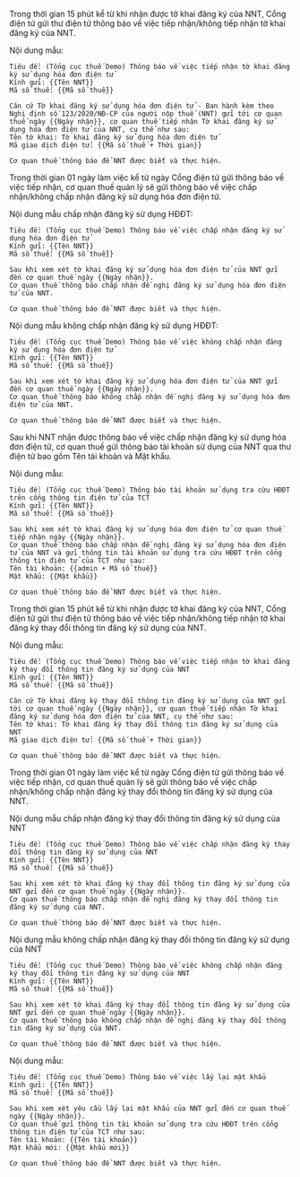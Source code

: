 

<!-- // NNT nhận được thư điện tử của CQT thông báo tiếp nhận tờ khai đăng ký -->

Trong thời gian 15 phút kể từ khi nhận được tờ khai đăng ký của NNT, Cổng điện tử gửi thư điện tử thông báo về việc tiếp nhận/không tiếp nhận tờ khai đăng ký của NNT.

Nội dung mẫu:

```
Tiêu đề: (Tổng cục thuế Demo) Thông báo về việc tiếp nhận tờ khai đăng ký sử dụng hóa đơn điện tử
Kính gửi: {{Tên NNT}}
Mã số thuế: {{Mã số thuế}}

Căn cứ Tờ khai đăng ký sử dụng hóa đơn điện tử - Ban hành kèm theo Nghị định số 123/2020/NĐ-CP của người nộp thuế (NNT) gửi tới cơ quan thuế ngày {{Ngày nhận}}, cơ quan thuế tiếp nhận Tờ khai đăng ký sử dụng hóa đơn điện tử của NNT, cụ thể như sau:
Tên tờ khai: Tờ khai đăng ký sử dụng hóa đơn điện tử
Mã giao dịch điện tử: {{Mã số thuế + Thời gian}}

Cơ quan thuế thông báo để NNT được biết và thực hiện.
```

<!-- NNT nhận được thư điện tử của CQT chấp nhận/không chấp nhận đăng ký sử dụng HĐĐT -->

Trong thời gian 01 ngày làm việc kể từ ngày Cổng điện tử gửi thông báo về việc tiếp nhận, cơ quan thuế quản lý sẽ gửi thông báo về việc chấp nhận/không chấp nhận đăng ký sử dụng hóa đơn điện tử.

Nội dung mẫu chấp nhận đăng ký sử dụng HĐĐT:

```
Tiêu đề: (Tổng cục thuế Demo) Thông báo về việc chấp nhận đăng ký sử dụng hóa đơn điện tử
Kính gửi: {{Tên NNT}}
Mã số thuế: {{Mã số thuế}}

Sau khi xem xét tờ khai đăng ký sử dụng hóa đơn điện tử của NNT gửi đến cơ quan thuế ngày {{Ngày nhận}}.
Cơ quan thuế thông báo chấp nhận đề nghị đăng ký sử dụng hóa đơn điện tử của NNT.

Cơ quan thuế thông báo để NNT được biết và thực hiện.
```

Nội dung mẫu không chấp nhận đăng ký sử dụng HĐĐT:

```
Tiêu đề: (Tổng cục thuế Demo) Thông báo về việc không chấp nhận đăng ký sử dụng hóa đơn điện tử
Kính gửi: {{Tên NNT}}
Mã số thuế: {{Mã số thuế}}

Sau khi xem xét tờ khai đăng ký sử dụng hóa đơn điện tử của NNT gửi đến cơ quan thuế ngày {{Ngày nhận}}.
Cơ quan thuế thông báo không chấp nhận đề nghị đăng ký sử dụng hóa đơn điện tử của NNT.

Cơ quan thuế thông báo để NNT được biết và thực hiện.
```

<!-- NNT nhận được Thông báo tài khoản sử dụng tra cứu HĐĐT trên cổng thông tin điện tử của TCT -->

Sau khi NNT nhận được thông báo về việc chấp nhận đăng ký sử dụng hóa đơn điện tử, cơ quan thuế gửi thông báo tài khoản sử dụng của NNT qua thư điện tử bao gồm Tên tài khoản và Mật khẩu.

Nội dung mẫu:

```
Tiêu đề: (Tổng cục thuế Demo) Thông báo tài khoản sử dụng tra cứu HĐĐT trên cổng thông tin điện tử của TCT
Kính gửi: {{Tên NNT}}
Mã số thuế: {{Mã số thuế}}

Sau khi xem xét tờ khai đăng ký sử dụng hóa đơn điện tử cơ quan thuế tiếp nhận ngày {{Ngày nhận}}.
Cơ quan thuế thông báo chấp nhận đề nghị đăng ký sử dụng hóa đơn điện tử của NNT và gửi thông tin tài khoản sử dụng tra cứu HĐĐT trên cổng thông tin điện tử của TCT như sau:
Tên tài khoản: {{admin + Mã số thuế}}
Mật khẩu: {{Mật khẩu}}

Cơ quan thuế thông báo để NNT được biết và thực hiện.
```
<!-- -->
<!-- -->
<!-- -->
<!-- -->
<!-- -->
<!-- -->
<!-- -->
<!-- -->
<!-- -->
<!-- -->



<!-- NNT nhận được thư điện tử của CQT thông báo tiếp nhận tờ khai đăng ký thay đổi -->

Trong thời gian 15 phút kể từ khi nhận được tờ khai đăng ký của NNT, Cổng điện tử gửi thư điện tử thông báo về việc tiếp nhận/không tiếp nhận tờ khai đăng ký thay đổi thông tin đăng ký sử dụng của NNT.

Nội dung mẫu:

```
Tiêu đề: (Tổng cục thuế Demo) Thông báo về việc tiếp nhận tờ khai đăng ký thay đổi thông tin đăng ký sử dụng của NNT
Kính gửi: {{Tên NNT}}
Mã số thuế: {{Mã số thuế}}

Căn cứ Tờ khai đăng ký thay đổi thông tin đăng ký sử dụng của NNT gửi tới cơ quan thuế ngày {{Ngày nhận}}, cơ quan thuế tiếp nhận Tờ khai đăng ký sử dụng hóa đơn điện tử của NNT, cụ thể như sau:
Tên tờ khai: Tờ khai đăng ký thay đổi thông tin đăng ký sử dụng của NNT
Mã giao dịch điện tử: {{Mã số thuế + Thời gian}}

Cơ quan thuế thông báo để NNT được biết và thực hiện.
```

<!-- NNT nhận được thư điện tử của CQT chấp nhận/không chấp nhận đăng ký sử dụng HĐĐT -->

Trong thời gian 01 ngày làm việc kể từ ngày Cổng điện tử gửi thông báo về việc tiếp nhận, cơ quan thuế quản lý sẽ gửi thông báo về việc chấp nhận/không chấp nhận đăng ký thay đổi thông tin đăng ký sử dụng của NNT.

Nội dung mẫu chấp nhận đăng ký thay đổi thông tin đăng ký sử dụng của NNT

```
Tiêu đề: (Tổng cục thuế Demo) Thông báo về việc chấp nhận đăng ký thay đổi thông tin đăng ký sử dụng của NNT
Kính gửi: {{Tên NNT}}
Mã số thuế: {{Mã số thuế}}

Sau khi xem xét tờ khai đăng ký thay đổi thông tin đăng ký sử dụng của NNT gửi đến cơ quan thuế ngày {{Ngày nhận}}.
Cơ quan thuế thông báo chấp nhận đề nghị đăng ký thay đổi thông tin đăng ký sử dụng của NNT.

Cơ quan thuế thông báo để NNT được biết và thực hiện.
```

Nội dung mẫu không chấp nhận đăng ký thay đổi thông tin đăng ký sử dụng của NNT

```
Tiêu đề: (Tổng cục thuế Demo) Thông báo về việc không chấp nhận đăng ký thay đổi thông tin đăng ký sử dụng của NNT
Kính gửi: {{Tên NNT}}
Mã số thuế: {{Mã số thuế}}

Sau khi xem xét tờ khai đăng ký thay đổi thông tin đăng ký sử dụng của NNT gửi đến cơ quan thuế ngày {{Ngày nhận}}.
Cơ quan thuế thông báo không chấp nhận đề nghị đăng ký thay đổi thông tin đăng ký sử dụng của NNT.

Cơ quan thuế thông báo để NNT được biết và thực hiện.
```
<!-- -->
<!-- -->
<!-- -->
<!-- -->
<!-- -->
<!-- -->
<!-- -->

<!-- Sau khi gửi yêu cầu lấy lại mật khẩu NNT sẽ nhận được thông báo của CQT qua gửi thư điện tử -->

Nội dung mẫu:

```
Tiêu đề: (Tổng cục thuế Demo) Thông báo về việc lấy lại mật khẩu
Kính gửi: {{Tên NNT}}
Mã số thuế: {{Mã số thuế}}

Sau khi xem xét yêu cầu lấy lại mật khẩu của NNT gửi đến cơ quan thuế ngày {{Ngày nhận}}.
Cơ quan thuế gửi thông tin tài khoản sử dụng tra cứu HĐĐT trên cổng thông tin điện tử của TCT như sau:
Tên tài khoản: {{Tên tài khoản}}
Mật khẩu mới: {{Mật khẩu mới}}

Cơ quan thuế thông báo để NNT được biết và thực hiện.
```
